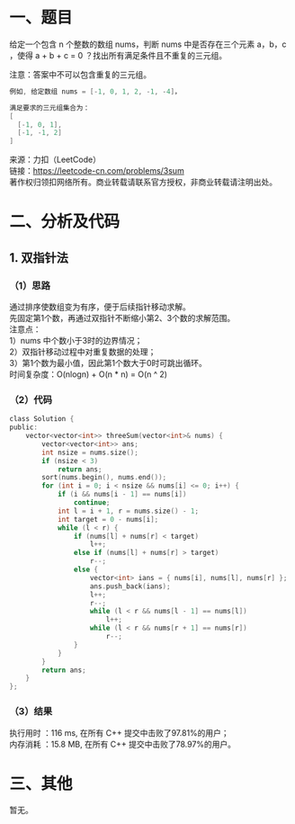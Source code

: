 # 一、题目
给定一个包含 n 个整数的数组 nums，判断 nums 中是否存在三个元素 a，b，c ，使得 a + b + c = 0 ？找出所有满足条件且不重复的三元组。   
   
注意：答案中不可以包含重复的三元组。   
   
```c++
例如, 给定数组 nums = [-1, 0, 1, 2, -1, -4]，

满足要求的三元组集合为：
[
  [-1, 0, 1],
  [-1, -1, 2]
]
```
   
来源：力扣（LeetCode）   
链接：https://leetcode-cn.com/problems/3sum    
著作权归领扣网络所有。商业转载请联系官方授权，非商业转载请注明出处。   
# 二、分析及代码
## 1. 双指针法
### （1）思路
通过排序使数组变为有序，便于后续指针移动求解。   
先固定第1个数，再通过双指针不断缩小第2、3个数的求解范围。   
注意点：   
1）nums 中个数小于3时的边界情况；   
2）双指针移动过程中对重复数据的处理；   
3）第1个数为最小值，因此第1个数大于0时可跳出循环。   
时间复杂度：O(nlogn) + O(n * n) = O(n ^ 2)   
### （2）代码
```c
class Solution {
public:
	vector<vector<int>> threeSum(vector<int>& nums) {
		vector<vector<int>> ans;
		int nsize = nums.size();
		if (nsize < 3)
			return ans;
		sort(nums.begin(), nums.end());
		for (int i = 0; i < nsize && nums[i] <= 0; i++) {
			if (i && nums[i - 1] == nums[i])
				continue;
			int l = i + 1, r = nums.size() - 1;
			int target = 0 - nums[i];
			while (l < r) {
				if (nums[l] + nums[r] < target)
					l++;
				else if (nums[l] + nums[r] > target)
					r--;
				else {
					vector<int> ians = { nums[i], nums[l], nums[r] };
					ans.push_back(ians);
					l++;
					r--;
					while (l < r && nums[l - 1] == nums[l])
						l++;
					while (l < r && nums[r + 1] == nums[r])
						r--;
				}
			}
		}
		return ans;
	}
};
```
### （3）结果   
执行用时 ：116 ms, 在所有 C++ 提交中击败了97.81%的用户；   
内存消耗 ：15.8 MB, 在所有 C++ 提交中击败了78.97%的用户。   
# 三、其他
暂无。   

